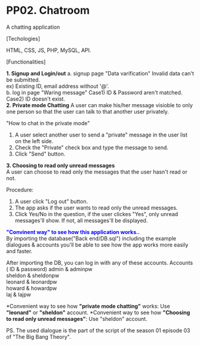 <h1>PP02. Chatroom</h1>

A chatting application

[Techologies] 

HTML, CSS, JS, PHP, MySQL, API. 

[Functionalities]

<b>1. Signup and Login/out</b>
   a. signup page
    "Data varification"
    Invalid data can't be submitted.  
    ex) Existing ID, email address without '@'.
    <br/>
   b. log in page
    "Waring message"
    Case1) ID & Password aren't matched.
    Case2) ID doesn't exist.
   <br/>
<b>2. Private mode Chatting</b>
  A user can make his/her message visioble to only one person so that the user can talk 
  to that another user privately.
  
  "How to chat in the private mode"
  1) A user select another user to send a "private" message in the user list on the left side.
  2) Check the "Private" check box and type the message to send. 
  3) Click "Send" button. 
  
<div style="font-size=16px; font-weight: bold;">3. Choosing to read only unread messages</div>
  A user can choose to read only the messages that the user hasn't read or not.

  Procedure:
  1) A user click "Log out" button. 
  2) The app asks if the user wants to read only the unread messages.
  1) Click Yes/No in the question, if the user clickes "Yes", only unread messages'll show.
    If not, all messages'll be displayed. 
  
 
 <div style="font-size=16px; font-weight: bold; color: blue;">"Convinent way" to see how this application works..</div>
 By importing the database("Back end/DB.sql") including the example dialogues & accounts
 you'll be able to see how the app works more easily and faster. 
 
 After importing the DB, you can log in with any of these accounts.
 Accounts ( ID & password)
 admin   & adminpw   </br>
 sheldon & sheldonpw </br>
 leonard & leonardpw </br>
 howard  & howardpw  </br>
 laj     & lajpw     </br>

*Convenient way to see how <span style="font-weight: bold;">"private mode chatting"</span> works: Use <b>"leonard"</b> or <b>"sheldon"</b> account.
*Convenient way to see how <span style="font-weight: bold;">"Choosing to read only unread messages"</span>: Use "sheldon" account.




PS. The used dialogue is the part of the script of the season 01 episode 03 of "The Big Bang Theory".
